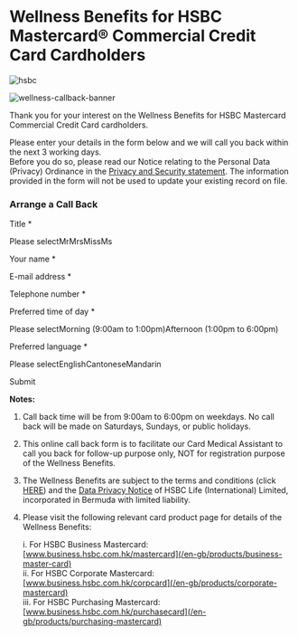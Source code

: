 # Wellness Benefits for HSBC Mastercard® Commercial Credit Card Cardholders

![hsbc](/-/media/new-logos/svg/hsbc-logo-black.svg)

![wellness-callback-banner](/-/media/media/hong-kong/images/generic/wellness-callback-banner.jpg?h=853&iar=0&w=1280&hash=3BB4E1808CE71DBB374BE28BDC256956 "wellness-callback-banner")

Thank you for your interest on the Wellness Benefits for HSBC Mastercard Commercial Credit Card cardholders.

Please enter your details in the form below and we will call you back within the next 3 working days.  
Before you do so, please read our Notice relating to the Personal Data (Privacy) Ordinance in the [Privacy and Security statement](/en-gb/regulations/privacy-and-security). The information provided in the form will not be used to update your existing record on file.

### Arrange a Call Back

Title \*

Please selectMrMrsMissMs

Your name \*

E-mail address \*

Telephone number \*

Preferred time of day \*

Please selectMorning (9:00am to 1:00pm)Afternoon (1:00pm to 6:00pm)

Preferred language \*

Please selectEnglishCantoneseMandarin

Submit

**Notes:**

1. Call back time will be from 9:00am to 6:00pm on weekdays. No call back will be made on Saturdays, Sundays, or public holidays.
2. This online call back form is to facilitate our Card Medical Assistant to call you back for follow-up purpose only, NOT for registration purpose of the Wellness Benefits.
3. The Wellness Benefits are subject to the terms and conditions (click [HERE](/-/media/media/hong-kong/pdfs/products/wellness-benefits-tnc-en.pdf)) and the [Data Privacy Notice](https://www.hsbc.com.hk/content/dam/hsbc/hk/docs/insurance/notice-relating-to-the-personal-data-privacy-ordinance.pdf) of HSBC Life (International) Limited, incorporated in Bermuda with limited liability.
4. Please visit the following relevant card product page for details of the Wellness Benefits:
     
   i. For HSBC Business Mastercard: [www.business.hsbc.com.hk/mastercard](/en-gb/products/business-master-card)  
   ii. For HSBC Corporate Mastercard: [www.business.hsbc.com.hk/corpcard](/en-gb/products/corporate-mastercard)  
   iii. For HSBC Purchasing Mastercard: [www.business.hsbc.com.hk/purchasecard](/en-gb/products/purchasing-mastercard)